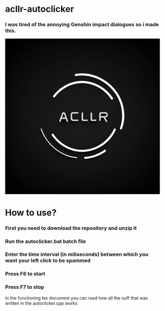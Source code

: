 # acllr-autoclicker
### I was tired of the annoying Genshin impact dialogues so i made this.
![acllr auto clicker](logo.png)
# How to use?
### First you need to download the repository and unzip it
### Run the autoclicker.bat batch file
### Enter the time interval (in miliseconds) between which you want your left click to be spammed
### Press F6 to start
### Press F7 to stop
<p>In the functioning tex document you can read how all the suff that was written in the autoclicker.cpp works</p>
